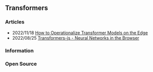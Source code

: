 ## Transformers



### Articles
- 2022/11/18 [How to Operationalize Transformer Models on the Edge](https://www.infoq.com/presentations/models-edge/)
- 2022/08/25 [Transformers-js - Neural Networks in the Browser](https://praeclarum.org/2022/08/25/transformers-js.html)



### Information



### Open Source



